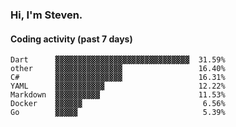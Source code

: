 ### Hi, I'm Steven.

#### Coding activity (past 7 days)
```
Dart      ▓▓▓▓▓▓▓▓▓▓▓▓▓▓▓▓▓▓▓▓▓▓▓▓▓▓▓▓▓▓  31.59%
other     ▓▓▓▓▓▓▓▓▓▓▓▓▓▓▓                 16.40%
C#        ▓▓▓▓▓▓▓▓▓▓▓▓▓▓▓                 16.31%
YAML      ▓▓▓▓▓▓▓▓▓▓▓                     12.22%
Markdown  ▓▓▓▓▓▓▓▓▓▓                      11.53%
Docker    ▓▓▓▓▓▓                           6.56%
Go        ▓▓▓▓▓                            5.39%
```
